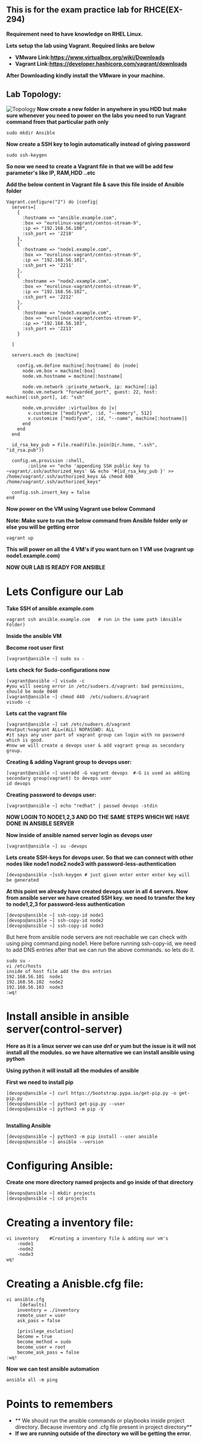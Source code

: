 
## This is for the exam practice lab for RHCE(EX-294)

**Requirement need to have knowledge on RHEL Linux.**

**Lets setup the lab using Vagrant. Required links are below**

- **VMware Link:https://www.virtualbox.org/wiki/Downloads** 
- **Vagrant Link:https://developer.hashicorp.com/vagrant/downloads** 

**After Downloading kindly install the VMware in your machine.**

## Lab Topology:
![Topology](./Ansible_lab.png)
**Now create a new folder in anywhere in you HDD but make sure whenever you need to power on the labs you need to run Vagrant command from that particular path only**

```SHELL
sudo mkdir Ansible
```

**Now create a SSH key to login automatically instead of giving password**

```SHELL
sudo ssh-keygen
```

**So now we need to create a Vagrant file in that we will be add few parameter's like IP, RAM,HDD ..etc**

**Add the below content in Vagrant file & save this file inside of Ansible folder**
```Vagrant
Vagrant.configure("2") do |config|
  servers=[
    {
      :hostname => "ansible.example.com",
      :box => "eurolinux-vagrant/centos-stream-9",
      :ip => "192.168.56.100",
      :ssh_port => '2210'
    },
    {
      :hostname => "node1.example.com",
      :box => "eurolinux-vagrant/centos-stream-9",
      :ip => "192.168.56.101",
      :ssh_port => '2211'
    },
	{
      :hostname => "node2.example.com",
      :box => "eurolinux-vagrant/centos-stream-9",
      :ip => "192.168.56.102",
      :ssh_port => '2212'
    },
	{
      :hostname => "node3.example.com",
      :box => "eurolinux-vagrant/centos-stream-9",
      :ip => "192.168.56.103",
      :ssh_port => '2213'
    }

  ]

  servers.each do |machine|

    config.vm.define machine[:hostname] do |node|
      node.vm.box = machine[:box]
      node.vm.hostname = machine[:hostname]
    
      node.vm.network :private_network, ip: machine[:ip]
      node.vm.network "forwarded_port", guest: 22, host: machine[:ssh_port], id: "ssh"

      node.vm.provider :virtualbox do |v|
        v.customize ["modifyvm", :id, "--memory", 512]
        v.customize ["modifyvm", :id, "--name", machine[:hostname]]
      end
    end
  end

  id_rsa_key_pub = File.read(File.join(Dir.home, ".ssh", "id_rsa.pub"))

  config.vm.provision :shell,
        :inline => "echo 'appending SSH public key to ~vagrant/.ssh/authorized_keys' && echo '#{id_rsa_key_pub }' >> /home/vagrant/.ssh/authorized_keys && chmod 600 /home/vagrant/.ssh/authorized_keys"

  config.ssh.insert_key = false
end
```

**Now power on the VM using Vagrant use below Command**

**Note: Make sure to run the below command from Ansible folder only or else you will be getting error**

```SHELL
vagrant up
```

**This will power on all the 4 VM's if you want turn on 1 VM use (vagrant up node1.example.com)**

**NOW OUR LAB IS READY FOR ANSIBLE**

# Lets Configure our Lab

**Take SSH of ansible.example.com**

```SHELL
vagrant ssh ansible.example.com   # run in the same path (Ansible Folder)
```

**Inside the ansible VM**

**Become root user first**

```SHELL
[vagrant@ansible ~] sudo su -
```

**Lets check for Sudo-configurations now**

```SHELL
[vagrant@ansible ~] visudo -c
#you will seeing error in /etc/sudoers.d/vagrant: bad permissions, should be mode 0440
[vagrant@ansible ~] chmod 440  /etc/sudoers.d/vagrant
visudo -c
```

**Lets cat the vagrant  file**

```SHELL
[vagrant@ansible ~] cat /etc/sudoers.d/vagrant
#output:%vagrant ALL=(ALL) NOPASSWD: ALL
#it says any user part of vagrant group can login with no password which is good.
#now we will create a devops user & add vagrant group as secondary group.
```

**Creating & adding Vagrant group to devops user:**

```SHELL
[vagrant@ansible ~] useradd -G vagrant devops  #-G is used as adding secondary group(vagrant) to devops user
id devops
```

**Creating password to devops user:**

```SHELL
[vagrant@ansible ~] echo "redhat" | passwd devops -stdin 
```

**NOW LOGIN TO NODE1,2,3 AND DO THE SAME STEPS WHICH WE HAVE DONE IN ANSIBLE SERVER**

**Now inside of ansible named server login as devops user**

```SHELL
[vagrant@ansible ~] su -devops
```


**Lets create SSH-keys for devops user. So that we can connect with other nodes like node1 node2 node3 with password-less-authentication**

```SHELL
[devops@ansible ~]ssh-keygen # just given enter enter enter key will be generated
```

**At this point we already have created devops user in all 4 servers. Now from ansible server we have created SSH key. we need to transfer the key to node1,2,3 for password-less authentication**

```SHELL
[devops@ansible ~] ssh-copy-id node1
[devops@ansible ~] ssh-copy-id node2
[devops@ansible ~] ssh-copy-id node3
```

But here from ansible node servers are not reachable we can check with using ping command.ping node1. Here before running ssh-copy-id, we need to add DNS entries after that we can run the above commands. so lets do it.

```SHELL
sudo su -
vi /etc/hosts
inside of host file add the dns entries
192.168.56.101	node1
192.168.56.102	node2
192.168.56.103	node3
:wq!
```

# Install ansible in ansible server(control-server)

**Here as it is a linux server we can use dnf or yum but the issue is it will not install all the modules. so we have alternative we can install ansible using python**

**Using python it will install all the modules of ansible**

**First we need to install pip**

```SHELL
[devops@ansible ~] curl https://bootstrap.pypa.io/get-pip.py -o get-pip.py
[devops@ansible ~] python3 get-pip.py --user
[devops@ansible ~] python3 -m pip -V
 
```

**Installing Ansible**

```SHELL
[devops@ansible ~] python3 -m pip install --user ansible
[devops@ansible ~] ansible --version
```

# Configuring Ansible:

**Create one more directory named projects and go inside of that directory**

```SHELL
[devops@ansible ~] mkdir projects
[devops@ansible ~] cd projects
```

# Creating a inventory file:

```SHELL
vi inventory    #Creating a inventory file & adding our vm's
	-node1
	-node2
	-node3
wq!
```

# Creating a Anisble.cfg file:

```SHELL
vi ansible.cfg
	 [defaults]
	inventory = ./inventory
	remote_user = user
	ask_pass = false
	
	[privilege_esclation]
	become = true
	become_method = sudo
	become_user = root
	become_ask_pass = false
:wq!
```

**Now we can test ansible automation**

```SHELL
ansible all -m ping
```

# Points to remembers

- ** We should run the ansible commands or playbooks inside project directory. Because inventory and .cfg file present in project directory**
- **If we are running outside of the directory we will be getting the error.**

